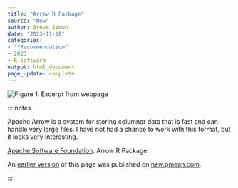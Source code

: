 ```yaml
---
title: "Arrow R Package"
source: "New"
author: Steve Simon
date: "2023-11-08"
categories:
- "*Recommendation"
- 2023
- R software
output: html_document
page_update: complete
---
```


![Figure 1. Excerpt from webpage](http://www.pmean.com/new-images/23/apache-arrow-01.png)

::: notes

Apache Arrow is a system for storing columnar data that is fast and can handle very large files. I have not had a chance to work with this format, but it looks very interesting.

[Apache Software Foundation][apa1]. Arrow R Package.

[apa1]: https://arrow.apache.org/docs/r/

An [earlier version][sim2] of this page was published on [new.pmean.com][sim1].

[sim1]: http://new.pmean.com
[sim2]: http://new.pmean.com/apache-arrow/

:::
